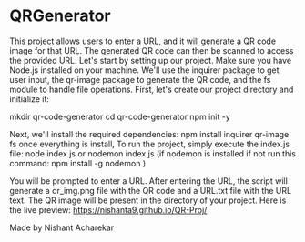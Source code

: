 # QRGenerator

This project allows users to enter a URL, and it will generate a QR code image for that URL. The generated QR code can then be scanned to access the provided URL.
Let's start by setting up our project. Make sure you have Node.js installed on your machine. We'll use the inquirer package to get user input, the qr-image package to generate the QR code, and the fs module to handle file operations.
First, let's create our project directory and initialize it:

mkdir qr-code-generator
cd qr-code-generator
npm init -y

Next, we'll install the required dependencies: npm install inquirer qr-image fs
once everything is install, To run the project, simply execute the index.js file: node index.js or nodemon index.js (if nodemon is installed if not run this command: npm install -g nodemon
)

You will be prompted to enter a URL. After entering the URL, the script will generate a qr_img.png file with the QR code and a URL.txt file with the URL text. The QR image will be present in the directory of your project. Here is the live preview: https://nishanta9.github.io/QR-Proj/

Made by Nishant Acharekar


